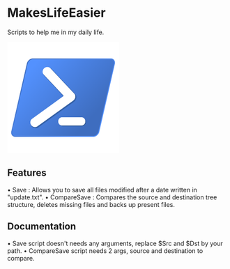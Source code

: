 # MakesLifeEasier
Scripts to help me in my daily life.

![Alt text](powershell.png?raw=true "Title")

## Features
• Save : Allows you to save all files modified after a date written in "update.txt".
• CompareSave : Compares the source and destination tree structure, deletes missing files and backs up present files.

## Documentation
• Save script doesn't needs any arguments, replace $Src and $Dst by your path.
• CompareSave script needs 2 args, source and destination to compare.
